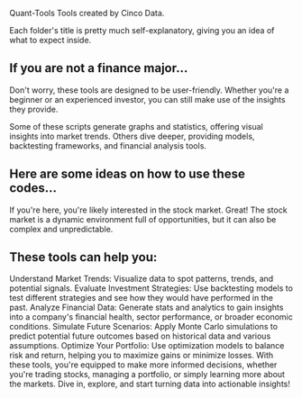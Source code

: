 Quant-Tools
Tools created by Cinco Data.

Each folder's title is pretty much self-explanatory, giving you an idea of what to expect inside.

## If you are not a finance major...
Don't worry, these tools are designed to be user-friendly. Whether you're a beginner or an experienced investor, you can still make use of the insights they provide.

Some of these scripts generate graphs and statistics, offering visual insights into market trends. Others dive deeper, providing models, backtesting frameworks, and financial analysis tools.

## Here are some ideas on how to use these codes...
If you're here, you're likely interested in the stock market. Great! The stock market is a dynamic environment full of opportunities, but it can also be complex and unpredictable.

## These tools can help you:

Understand Market Trends: Visualize data to spot patterns, trends, and potential signals.
Evaluate Investment Strategies: Use backtesting models to test different strategies and see how they would have performed in the past.
Analyze Financial Data: Generate stats and analytics to gain insights into a company's financial health, sector performance, or broader economic conditions.
Simulate Future Scenarios: Apply Monte Carlo simulations to predict potential future outcomes based on historical data and various assumptions.
Optimize Your Portfolio: Use optimization models to balance risk and return, helping you to maximize gains or minimize losses.
With these tools, you're equipped to make more informed decisions, whether you're trading stocks, managing a portfolio, or simply learning more about the markets. Dive in, explore, and start turning data into actionable insights!